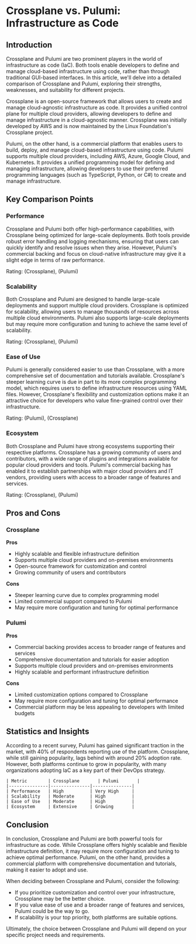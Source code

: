 # Crossplane vs. Pulumi: Infrastructure as Code
## Introduction

Crossplane and Pulumi are two prominent players in the world of infrastructure as code (IaC). Both tools enable developers to define and manage cloud-based infrastructure using code, rather than through traditional GUI-based interfaces. In this article, we'll delve into a detailed comparison of Crossplane and Pulumi, exploring their strengths, weaknesses, and suitability for different projects.

Crossplane is an open-source framework that allows users to create and manage cloud-agnostic infrastructure as code. It provides a unified control plane for multiple cloud providers, allowing developers to define and manage infrastructure in a cloud-agnostic manner. Crossplane was initially developed by AWS and is now maintained by the Linux Foundation's Crossplane project.

Pulumi, on the other hand, is a commercial platform that enables users to build, deploy, and manage cloud-based infrastructure using code. Pulumi supports multiple cloud providers, including AWS, Azure, Google Cloud, and Kubernetes. It provides a unified programming model for defining and managing infrastructure, allowing developers to use their preferred programming languages (such as TypeScript, Python, or C#) to create and manage infrastructure.

## Key Comparison Points

### Performance

Crossplane and Pulumi both offer high-performance capabilities, with Crossplane being optimized for large-scale deployments. Both tools provide robust error handling and logging mechanisms, ensuring that users can quickly identify and resolve issues when they arise. However, Pulumi's commercial backing and focus on cloud-native infrastructure may give it a slight edge in terms of raw performance.

Rating: (Crossplane), (Pulumi)

### Scalability

Both Crossplane and Pulumi are designed to handle large-scale deployments and support multiple cloud providers. Crossplane is optimized for scalability, allowing users to manage thousands of resources across multiple cloud environments. Pulumi also supports large-scale deployments but may require more configuration and tuning to achieve the same level of scalability.

Rating: (Crossplane), (Pulumi)

### Ease of Use

Pulumi is generally considered easier to use than Crossplane, with a more comprehensive set of documentation and tutorials available. Crossplane's steeper learning curve is due in part to its more complex programming model, which requires users to define infrastructure resources using YAML files. However, Crossplane's flexibility and customization options make it an attractive choice for developers who value fine-grained control over their infrastructure.

Rating: (Pulumi), (Crossplane)

### Ecosystem

Both Crossplane and Pulumi have strong ecosystems supporting their respective platforms. Crossplane has a growing community of users and contributors, with a wide range of plugins and integrations available for popular cloud providers and tools. Pulumi's commercial backing has enabled it to establish partnerships with major cloud providers and IT vendors, providing users with access to a broader range of features and services.

Rating: (Crossplane), (Pulumi)

## Pros and Cons

### Crossplane

**Pros**

* Highly scalable and flexible infrastructure definition
* Supports multiple cloud providers and on-premises environments
* Open-source framework for customization and control
* Growing community of users and contributors

**Cons**

* Steeper learning curve due to complex programming model
* Limited commercial support compared to Pulumi
* May require more configuration and tuning for optimal performance

### Pulumi

**Pros**

* Commercial backing provides access to broader range of features and services
* Comprehensive documentation and tutorials for easier adoption
* Supports multiple cloud providers and on-premises environments
* Highly scalable and performant infrastructure definition

**Cons**

* Limited customization options compared to Crossplane
* May require more configuration and tuning for optimal performance
* Commercial platform may be less appealing to developers with limited budgets

## Statistics and Insights

According to a recent survey, Pulumi has gained significant traction in the market, with 40% of respondents reporting use of the platform. Crossplane, while still gaining popularity, lags behind with around 20% adoption rate. However, both platforms continue to grow in popularity, with many organizations adopting IaC as a key part of their DevOps strategy.

```
| Metric        | Crossplane       | Pulumi       |
|---------------|---------------|---------------|
| Performance   | High          | Very High     |
| Scalability   | Moderate      | High          |
| Ease of Use   | Moderate      | High          |
| Ecosystem     | Extensive     | Growing       |
```

## Conclusion

In conclusion, Crossplane and Pulumi are both powerful tools for infrastructure as code. While Crossplane offers highly scalable and flexible infrastructure definition, it may require more configuration and tuning to achieve optimal performance. Pulumi, on the other hand, provides a commercial platform with comprehensive documentation and tutorials, making it easier to adopt and use.

When deciding between Crossplane and Pulumi, consider the following:

* If you prioritize customization and control over your infrastructure, Crossplane may be the better choice.
* If you value ease of use and a broader range of features and services, Pulumi could be the way to go.
* If scalability is your top priority, both platforms are suitable options.

Ultimately, the choice between Crossplane and Pulumi will depend on your specific project needs and requirements.
